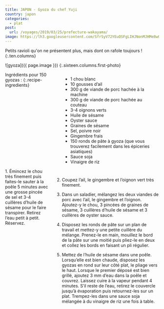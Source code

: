 ```yaml
---
title: JAPON - Gyoza du chef Yuji
country: japon
categories:
  - plat
post:
  url: /voyages/2019/03/25/prefecture-wakayama/
image: https://lh3.googleusercontent.com/SfrSyV72YEuOSFgLIHJNonMJHMe8wQavIgarONm7YmRJHmoarSjUwT8PCZOwkL5N2QpLrZNqxaAobVZ7CHBDaP7AeZVsI1x14yI98hbavLjmjHwSUUlc9S_wL57SLJl0sA49gzageA6CMSttrEwXK96xZrFLPmYZB-ZMAnbsIH-vHnF48Cr2KHtQmeiI5PLmzHRvTH-QBEGHYQabotH00GUqCk7Mm-alWuiMj2oHXtmOUVoy209-U8ANhne7rUFYCs83giHiDGchuqqUIeXpGv5Fw0J_8SJc2kg9C42gZpBbXgnOcsIqwDG31eTXnxoMl77_WKnGYORqGaCNOe9QWJGoIjLhkHwUH2ARFQesi4E5lcaPt1WgJto4cgAFw29ToUjhL5CAXmt-54tyrDqZWIGu337X9m20Asvl4CHLlsSwWWdTqaEm_mYMjoBBnBTj7pF3i67Qfp45aeVNQnXrJ7jmtp346wtIfTZLZqumuUcm3gJD3a6XWV3KazAYtjiO2HKJgeF0AaqCN_5kUXoPb6hxbrYMpsX1zpHPlUyWysFmjqCw3vELzokCmXm-PumHGrRoXobbdhzCSiZK2kE0J-Sn3UmGDJaawRmRaX-t2tnVqPeySra3-6uw_gfSjg0n2Wx_YZdyH2WIAQlrs6O2GlsmGeoOJNJtQsqAzErMLGyb5PvuLOpYviQJBReRPmPX4QNwOkXrTeJDOXBjds-ydMYUR7T2NS28FmXCnT6ArTuTgKCJ=w900
---
```


Petits ravioli qu'on ne présentent plus, mais dont on rafole toujours !
{:.ten.columns}

<!--fin extrait-->

![gyoza]({{ page.image }})
{:.sixteen.columns.first-photo}

<div class="four columns" markdown="1">
Ingrédients pour 150 gyozas :
{:.recipe-ingredients}

- 1 chou blanc
- 10 gousses d’ail
- 300 g de viande de porc hachée à la machine
- 300 g de viande de porc hachée au couteau
- 3-4 oignons verts
- Huile de sésame
- Oyster sauce
- Graines de sésame
- Sel, poivre noir
- Gingembre frais
- 150 ronds de pâte à gyoza (que vous trouverez facilement dans les épiceries asiatiques)
- Sauce soja
- Vinaigre de riz
</div>

<div class="ten columns" markdown="1">
1. Émincez le chou très finement puis faites-le sauter à la poêle 5 minutes avec une grosse pincée de sel et 3-4 cuillères d’huile de sésame pour le faire transpirer. Retirez l’eau petit à petit. Réservez.

2. Coupez l’ail, le gingembre et l’oignon vert très finement.

3. Dans un saladier, mélangez les deux viandes de porc avec l’ail, le gingembre et l’oignon. Ajoutez-y le chou, 3 pincées de graines de sésame, 3 cuillères d’huile de sésame et 3 cuillères de oyster sauce.

4. Disposez les ronds de pâte sur un plan de travail et mettez-y une petite cuillère du mélange. Prenez-le en main, mouillez le bord de la pâte sur une moitié puis pliez-le en deux et collez les bords en faisant un pli régulier.

5. Mettez de l’huile de sésame dans une poêle. Lorsqu’elle est bien chaude, disposez les gyozas en rond sur leur côté plat, le pliage vers le haut. Lorsque le premier déposé est bien grillé, ajoutez 3 mm d’eau dans la poêle et couvrez. Laissez cuire à la vapeur pendant 4 minutes. S’il reste de l’eau, retirez le couvercle jusqu’à évaporation puis retournez-les sur un plat. Trempez-les dans une sauce soja mélangée à du vinaigre de riz une fois à table.
</div>
